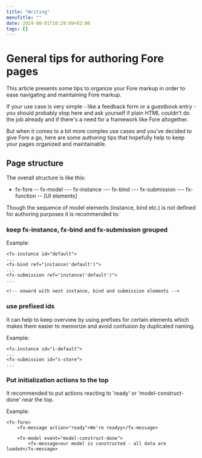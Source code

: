 ```yaml
---
title: "Writing"
menuTitle: ""
date: 2024-08-01T10:29:09+02:00
tags: []
---
```


# General tips for authoring Fore pages

This article presents some tips to organize your Fore markup in order to ease navigating
and maintaining Fore markup.

If your use case is very simple - like a feedback form or a guestbook entry - you should probably stop here
and ask yourself if plain HTML couldn't do the job already and if there's a need for a framework like Fore altogether.

But when it comes to a bit more complex use cases and you've decided to give Fore a go, here are some 
authoring tips that hopefully help to keep your pages organized and maintainable.

## Page structure

The overall structure is like this:
- fx-fore
-- fx-model
--- fx-instance
--- fx-bind
--- fx-submission
--- fx-function
-- [UI elements] 

Though the sequence of model elements (instance, bind etc.) is not defined for authoring purposes it is
recommended to:

### keep fx-instance, fx-bind and fx-submission grouped 

Example:
```
<fx-instance id="default">
...
<fx-bind ref="instance('default')">
...
<fx-submission ref="instance('default')">
...

<!-- onward with next instance, bind and submission elements -->
```

### use prefixed ids 

It can help to keep overview by using prefixes for certain elements which makes them easier to memorize
and avoid confusion by duplicated naming.

Example:
```
<fx-instance id="i-default">
...
<fx-submission id="s-store">
...
```

### Put initialization actions to the top

It recommended to put actions reacting to 'ready' or 'model-construct-done' near the top.

Example:
```
<fx-fore>
    <fx-message action="ready">We're readyy</fx-message>
    
    <fx-model event="model-construct-done">
        <fx-message>our model is constructed - all data are loaded</fx-message>
```


